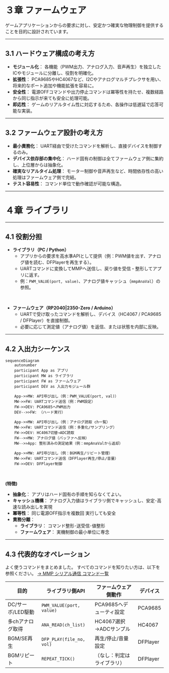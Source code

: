# ３章 ファームウェア

ゲームアプリケーションからの要求に対し、安定かつ確実な物理制御を提供することを目的に設計されています。

---
## 3.1 ハードウェア構成の考え方
- **モジュール化**：
  各機能（PWM出力、アナログ入力、音声再生）を独立したICやモジュールに分離し、役割を明確化。
- **拡張性**：
  PCA9685やHC4067など、I2Cやアナログマルチプレクサを用い、将来的なポート追加や機能拡張を容易に。
- **安全性**：
  電源OFFコマンドや出力停止コマンドは冪等性を持たせ、複数経路から同じ指示が来ても安全に処理可能。
- **即応性**：
  ゲームのリアルタイム性に対応するため、各操作は低遅延で応答可能な実装。

---
## 3.2 ファームウェア設計の考え方
- **最小責務化**：
  UART経由で受けたコマンドを解析し、直接デバイスを制御するのみ。
- **デバイス依存部の集中化**：
  ハード固有の制御は全てファームウェア側に集約し、上位層からは抽象化。
- **確実なリアルタイム処理**：
  モーター制御や音声再生など、時間依存性の高い処理はファームウェア側で完結。
- **テスト容易性**：
  コマンド単位で動作確認が可能な構造。

---
# ４章 ライブラリ

---
## 4.1 役割分担
- **ライブラリ（PC / Python）**
  - アプリからの要求を高水準APIとして提供（例：PWM値を出す、アナログ値を読む、DFPlayerを再生する）。
  - UARTコマンドに変換してMMPへ送信し、戻り値を受信・整形してアプリに返す。
  - 例：`PWM_VALUE(port, value)`、アナログ値キャッシュ（`mmpAnaVal`）の参照。
</br>

- **ファームウェア（RP2040|2350-Zero / Arduino）**
  - UARTで受け取ったコマンドを解析し、デバイス（HC4067 / PCA9685 / DFPlayer）を直接制御。
  - 必要に応じて測定値（アナログ値）を返信、または状態を内部に反映。

---
## 4.2 入出力シーケンス
```mermaid
sequenceDiagram
    autonumber
    participant App as アプリ
    participant MW as ライブラリ
    participant FW as ファームウェア
    participant DEV as 入出力モジュール群

    App->>MW: API呼び出し（例：PWM_VALUE(port, val)）
    MW->>FW: UARTコマンド送信（例：PWM設定）
    FW->>DEV: PCA9685へPWM出力
    DEV-->>FW: （ハード実行）

    App->>MW: API呼び出し（例：アナログ読取 ch一覧）
    MW->>FW: UARTコマンド送信（例：多重化/サンプリング）
    FW->>DEV: HC4067切替→ADC読取
    FW-->>MW: アナログ値（バッファへ反映）
    MW-->>App: 整形済みの測定結果（例：mmpAnaValから返却）

    App->>MW: API呼び出し（例：BGM再生/リピート管理）
    MW->>FW: UARTコマンド送信（DFPlayer再生/停止/音量）
    FW->>DEV: DFPlayer制御
```
</br>

**(特徴)**
- **抽象化**：
  アプリはハード固有の手順を知らなくてよい。
- **キャッシュ機構**：
  アナログ入力値はライブラリ側でキャッシュし、安定･高速な読み出しを実現
- **冪等性**：
  同じ電源OFF指示を複数回 実行しても安全
- **責務分離**：
  - **ライブラリ**：
    コマンド整形･送受信･値整形
  - **ファームウェア**：
    実機制御の最小単位に専念

---
## 4.3 代表的なオペレーション
よく使うコマンドをまとめました。
すべてのコマンドを知りたい方は、以下を参照ください。
[→ MMP シリアル通信 コマンド一覧](../ファームウェア/ファームウェア/README.md)

| 目的 | ライブラリ側API | ファームウェア側動作 | デバイス |
|---|---|---|---|
| DC/サーボ/LED駆動 | `PWM_VALUE(port, value)` | PCA9685へデューティ設定 | PCA9685 |
| 多chアナログ取得 | `ANA_READ(ch_list)` | HC4067選択→ADCサンプル | HC4067 |
| BGM/SE再生 | `DFP_PLAY(file_no, vol)` | 再生/停止/音量設定 | DFPlayer |
| BGMリピート | `REPEAT_TICK()` | （なし：判定はライブラリ） | DFPlayer |